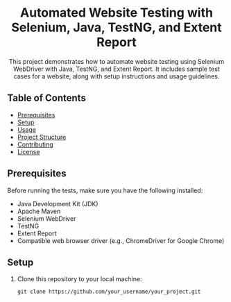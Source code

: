 <h1 align="center">Automated Website Testing with Selenium, Java, TestNG, and Extent Report</h1>

<p align="center">This project demonstrates how to automate website testing using Selenium WebDriver with Java, TestNG, and Extent Report. It includes sample test cases for a website, along with setup instructions and usage guidelines.</p>

## Table of Contents
- [Prerequisites](#prerequisites)
- [Setup](#setup)
- [Usage](#usage)
- [Project Structure](#project-structure)
- [Contributing](#contributing)
- [License](#license)

<h2 id="prerequisites">Prerequisites</h2>
<p>Before running the tests, make sure you have the following installed:</p>
<ul>
    <li>Java Development Kit (JDK)</li>
    <li>Apache Maven</li>
    <li>Selenium WebDriver</li>
    <li>TestNG</li>
    <li>Extent Report</li>
    <li>Compatible web browser driver (e.g., ChromeDriver for Google Chrome)</li>
</ul>

<h2 id="setup">Setup</h2>
<ol>
    <li>Clone this repository to your local machine:</li>
    <pre><code>git clone https://github.com/your_username/your_project.git</code></pre>
